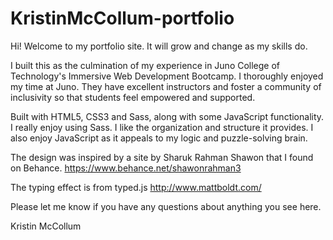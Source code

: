 # KristinMcCollum-portfolio

Hi! Welcome to my portfolio site. It will grow and change as my skills do.

I built this as the culmination of my experience in Juno College of Technology's Immersive Web Development Bootcamp. 
I thoroughly enjoyed my time at Juno. They have excellent instructors and foster a community of inclusivity so that students feel empowered and supported.

Built with HTML5, CSS3 and Sass, along with some JavaScript functionality. I really enjoy using Sass. I like the organization and structure it provides.
I also enjoy JavaScript as it appeals to my logic and puzzle-solving brain.

The design was inspired by a site by Sharuk Rahman Shawon that I found on Behance. https://www.behance.net/shawonrahman3

The typing effect is from typed.js http://www.mattboldt.com/

Please let me know if you have any questions about anything you see here.

Kristin McCollum
